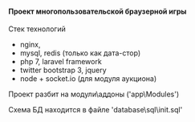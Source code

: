 #### Проект многопользовательской браузерной игры

Стек технологий
- nginx,
- mysql, redis (только как дата-стор)
- php 7, laravel framework
- twitter bootstrap 3, jquery
- node + socket.io (для модуля аукциона)

Проект разбит на модули\аддоны ('app\Modules\')  

Схема БД находится в файле 'database\sql\init.sql'
